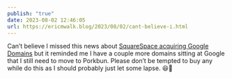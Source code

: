 ```yaml
---
publish: "true"
date: 2023-08-02 12:46:05
url: https://ericmwalk.blog/2023/08/02/cant-believe-i.html
---
```


Can’t believe I missed this news about [SquareSpace acquiring Google Domains](https://www.techrepublic.com/article/google-domains-squarespace-acquisition/) but it reminded me I have a couple more domains sitting at Google that I still need to move to Porkbun. Please don’t be tempted to buy any while do this as I should probably just let some lapse. 😆🐷